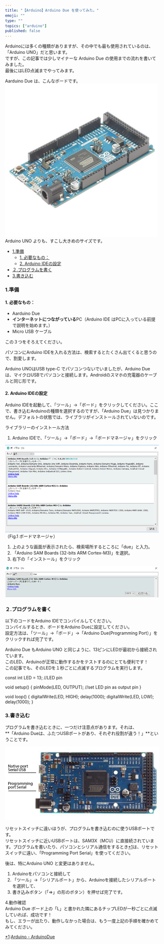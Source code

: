 ```yaml
---
title: "【Arduino】Arduino Due を使ってみた。"
emoji: ""
type: ""
topics: ["arduino"]
published: false
---
```


Arduinoには多くの種類がありますが、その中でも最も使用されているのは、「Arduino UNO」だと思います。  
ですが、この記事では少しマイナーな Arduino Due の使用までの流れを書いてみました。  
最後にはLED点滅までやってみます。

Aarduino Due は、こんなボードです。  
![f:id:pythonjacascript:20180731213839j:plain](/images/ppythonjacascript2018073120180731213839.jpg "f:id:pythonjacascript:20180731213839j:plain")  
Arduino UNO よりも、すこし大きめのサイズです。

* [1.準備](#1準備)  
   * [1\. 必要なもの：](#1-必要なもの)  
   * [2\. Arduino IDEの設定](#2-Arduino-IDEの設定)
* [２.プログラムを書く](#２プログラムを書く)
* [3.書き込む](#3書き込む)

### 1.準備

#### 1\. 必要なもの：

* Aarduino Due
* **インターネットにつながっている**PC（Arduino IDE はPCに入っている前提で説明を始めます。）
* Micro USB ケーブル

この３つをそろえてください。

パソコンにArduino IDEを入れる方法は、検索するとたくさん出てくると思うので、割愛します。

Arduino UNOはUSB type-C でパソコンつないでいましたが、Arduino Due は、マイクロUSBでパソコンと接続します。Androidのスマホの充電器のケーブルと同じ形です。  
  
#### 2\. Arduino IDEの設定

Arduino IDEを起動して、「ツール」→「ボード」をクリックしてください。ここで、書き込むArduinoの種類を選択するのですが、「Arduino Due」は見つかりません。デフォルトの状態では、ライブラリがインストールされていないのです。

  
ライブラリーのインストール方法

1. Arduino IDEで、「ツール」→「ボード」→「ボードマネージャ」をクリック

![f:id:pythonjacascript:20180731213431p:plain](/images/ppythonjacascript2018073120180731213431.png "f:id:pythonjacascript:20180731213431p:plain")  
（Fig.1 ボードマネージャ）

1. 上のような画面が表示されたら、検索場所するところに「due」と入力。
2. 「Arduino SAM Boards (32-bits ARM Cortex-M3)」を選択。
3. 右下の「インストール」をクリック

![f:id:pythonjacascript:20180731213726p:plain](/images/ppythonjacascript2018073120180731213726.png "f:id:pythonjacascript:20180731213726p:plain")
  
  
### ２.プログラムを書く

以下のコードをArduino IDEでコンパイルしてください。  
コンパイルするとき、ボードをArduino Dueに設定してください。  
設定方法は、「ツール」→「ボード」→「Arduino Due(Programming Port）」をクリックすれば完了です。

Arduino Due もArduino UNO と同じように、13ピンにLEDが最初から接続されています。  
このLED、Arduinoが正常に動作するかをテストするのにとても便利です！  
この記事でも、そのLEDを１秒ごとに点滅するプログラムを実行します。

const int LED = 13;  //LED pin

void setup() {
  pinMode(LED, OUTPUT); //set LED pin as output pin
}

void loop() {
  digitalWrite(LED, HIGH);
  delay(1000);
  digitalWrite(LED, LOW);
  delay(1000);
}

### 3.書き込む

プログラムを書き込むときに、一つだけ注意点があります。それは、  
**「Arduino Dueは、ふたつUSBポートがあり、それぞれ役割が違う！」**ということです。

![f:id:pythonjacascript:20180731214744j:plain](/images/ppythonjacascript2018073120180731214744.jpg "f:id:pythonjacascript:20180731214744j:plain")

リセットスイッチに遠いほうが、プログラムを書き込むのに使うUSBポートです。  
リセットスイッチに近いUSBポートは、SAM3X（MCU）に直接続されています。プログラムを書いたり、パソコンとシリアル通信をするとき[\*1](#f-93402629 "[https://www.arduino.cc/en/Guide/ArduinoDue:title]")は、リセットスイッチに遠い、「Programming Port Serial」を使ってください。

  
後は、特にArduino UNO と変更はありません。

1. Arduinoをパソコンと接続して
2. 「ツール」→「シリアルポート」から、Arduinoを接続したシリアルポートを選択して、
3. 書き込みボタン（「⇒」の形のボタン）を押せば完了です。

  
4.動作確認  
Arduino Due ボード上の「L」と書かれた隣にあるチップLEDが一秒ごとに点滅していれば、成功です！  
もし、エラーが出たり、動作しなかった場合は、もう一度上記の手順を確かめてみてください。

[\*1](#fn-93402629):[Arduino - ArduinoDue](https://www.arduino.cc/en/Guide/ArduinoDue)
